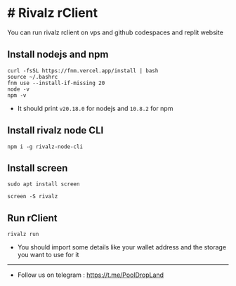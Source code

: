 # # Rivalz rClient

You can run rivalz rclient on vps and github codespaces and replit website

## Install nodejs and npm
```
curl -fsSL https://fnm.vercel.app/install | bash
source ~/.bashrc
fnm use --install-if-missing 20
node -v
npm -v
```
- It should print `v20.18.0` for nodejs and `10.8.2` for npm

## Install rivalz node CLI

```
npm i -g rivalz-node-cli
```

## Install screen
```
sudo apt install screen
```
```
screen -S rivalz
```

## Run rClient

```
rivalz run
```

- You should import some details like your wallet address and the storage you want to use for it

-------
- Follow us on telegram : https://t.me/PoolDropLand
